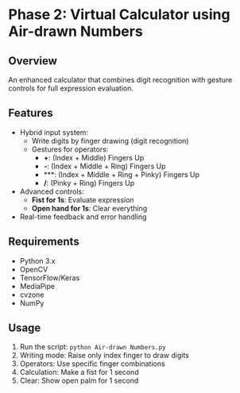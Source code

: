 # Phase 2: Virtual Calculator using Air-drawn Numbers

## Overview
An enhanced calculator that combines digit recognition with gesture controls for full expression evaluation.

## Features
- Hybrid input system:
  - Write digits by finger drawing (digit recognition)
  - Gestures for operators:
    - **+**: (Index + Middle) Fingers Up
    - **-**: (Index + Middle + Ring) Fingers Up
    - ***: (Index + Middle + Ring + Pinky) Fingers Up
    - **/**: (Pinky + Ring) Fingers Up
- Advanced controls:
  - **Fist for 1s**: Evaluate expression
  - **Open hand for 1s**: Clear everything
- Real-time feedback and error handling

## Requirements
- Python 3.x
- OpenCV
- TensorFlow/Keras
- MediaPipe
- cvzone
- NumPy

## Usage
1. Run the script: `python Air-drawn Numbers.py`
2. Writing mode: Raise only index finger to draw digits
3. Operators: Use specific finger combinations
4. Calculation: Make a fist for 1 second
5. Clear: Show open palm for 1 second
